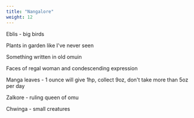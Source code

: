 ```yaml
---
title: "Nangalore"
weight: 12
---
```


Eblis - big birds

Plants in garden like I've never seen

Something written in old omuin

Faces of regal woman and condescending expression

Manga leaves - 1 ounce will give 1hp, collect 9oz, don't take more than 5oz per day

Zalkore - ruling queen of omu

Chwinga - small creatures


